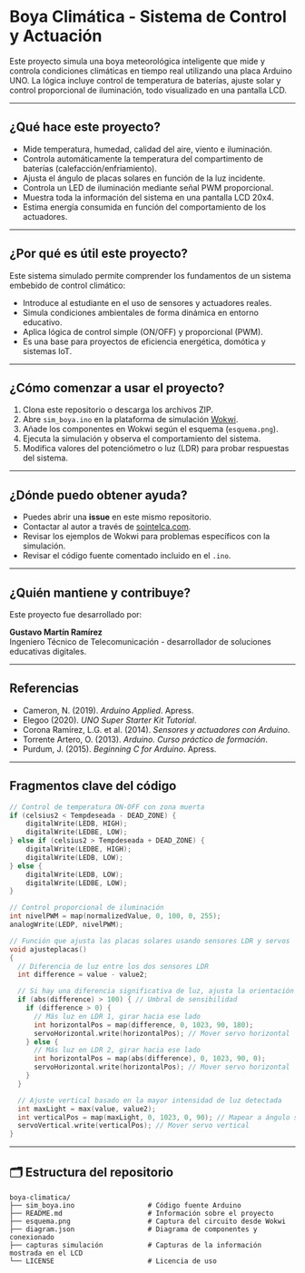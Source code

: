 # Boya Climática - Sistema de Control y Actuación

Este proyecto simula una boya meteorológica inteligente que mide y controla condiciones climáticas en tiempo real utilizando una placa Arduino UNO. La lógica incluye control de temperatura de baterías, ajuste solar y control proporcional de iluminación, todo visualizado en una pantalla LCD.

---

##  ¿Qué hace este proyecto?

- Mide temperatura, humedad, calidad del aire, viento e iluminación.
- Controla automáticamente la temperatura del compartimento de baterías (calefacción/enfriamiento).
- Ajusta el ángulo de placas solares en función de la luz incidente.
- Controla un LED de iluminación mediante señal PWM proporcional.
- Muestra toda la información del sistema en una pantalla LCD 20x4.
- Estima energía consumida en función del comportamiento de los actuadores.

---

##  ¿Por qué es útil este proyecto?

Este sistema simulado permite comprender los fundamentos de un sistema embebido de control climático:
- Introduce al estudiante en el uso de sensores y actuadores reales.
- Simula condiciones ambientales de forma dinámica en entorno educativo.
- Aplica lógica de control simple (ON/OFF) y proporcional (PWM).
- Es una base para proyectos de eficiencia energética, domótica y sistemas IoT.

---

##  ¿Cómo comenzar a usar el proyecto?

1. Clona este repositorio o descarga los archivos ZIP.
2. Abre `sim_boya.ino` en la plataforma de simulación [Wokwi](https://wokwi.com).
3. Añade los componentes en Wokwi según el esquema (`esquema.png`).
4. Ejecuta la simulación y observa el comportamiento del sistema.
5. Modifica valores del potenciómetro o luz (LDR) para probar respuestas del sistema.

---

##  ¿Dónde puedo obtener ayuda?

- Puedes abrir una **issue** en este mismo repositorio.
- Contactar al autor a través de [sointelca.com](https://sointelca.com).
- Revisar los ejemplos de Wokwi para problemas específicos con la simulación.
- Revisar el código fuente comentado incluido en el `.ino`.

---

##  ¿Quién mantiene y contribuye?

Este proyecto fue desarrollado por:

**Gustavo Martín Ramírez**  
Ingeniero Técnico de Telecomunicación - desarrollador de soluciones educativas digitales.  

---

##  Referencias

- Cameron, N. (2019). *Arduino Applied*. Apress.
- Elegoo (2020). *UNO Super Starter Kit Tutorial*.
- Corona Ramírez, L.G. et al. (2014). *Sensores y actuadores con Arduino*.
- Torrente Artero, O. (2013). *Arduino. Curso práctico de formación*.
- Purdum, J. (2015). *Beginning C for Arduino*. Apress.

---

##  Fragmentos clave del código

```cpp
// Control de temperatura ON-OFF con zona muerta
if (celsius2 < Tempdeseada - DEAD_ZONE) {
    digitalWrite(LEDB, HIGH);
    digitalWrite(LEDBE, LOW);
} else if (celsius2 > Tempdeseada + DEAD_ZONE) {
    digitalWrite(LEDBE, HIGH);
    digitalWrite(LEDB, LOW);
} else {
    digitalWrite(LEDB, LOW);
    digitalWrite(LEDBE, LOW);
}
```

```cpp
// Control proporcional de iluminación
int nivelPWM = map(normalizedValue, 0, 100, 0, 255);
analogWrite(LEDP, nivelPWM);
```

```cpp
// Función que ajusta las placas solares usando sensores LDR y servos
void ajusteplacas()
{
  // Diferencia de luz entre los dos sensores LDR
  int difference = value - value2;

  // Si hay una diferencia significativa de luz, ajusta la orientación horizontal
  if (abs(difference) > 100) { // Umbral de sensibilidad
    if (difference > 0) {
      // Más luz en LDR 1, girar hacia ese lado
      int horizontalPos = map(difference, 0, 1023, 90, 180);
      servoHorizontal.write(horizontalPos); // Mover servo horizontal
    } else {
      // Más luz en LDR 2, girar hacia ese lado
      int horizontalPos = map(abs(difference), 0, 1023, 90, 0);
      servoHorizontal.write(horizontalPos); // Mover servo horizontal
    }
  }

  // Ajuste vertical basado en la mayor intensidad de luz detectada
  int maxLight = max(value, value2);
  int verticalPos = map(maxLight, 0, 1023, 0, 90); // Mapear a ángulo servo
  servoVertical.write(verticalPos); // Mover servo vertical
}
```
---

## 🗂️ Estructura del repositorio

```
boya-climatica/
├── sim_boya.ino                  # Código fuente Arduino
├── README.md                     # Información sobre el proyecto
├── esquema.png                   # Captura del circuito desde Wokwi
├── diagram.json                  # Diagrama de componentes y conexionado
├── capturas simulación           # Capturas de la información mostrada en el LCD
└── LICENSE                       # Licencia de uso
```
